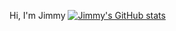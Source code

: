 Hi, I'm Jimmy
[![Jimmy's GitHub stats](https://github-readme-stats.vercel.app/api?username=j1mmyzz&show_icons=true&theme=apprentice)](https://github.com/j1mmyzz/github-readme-stats)
